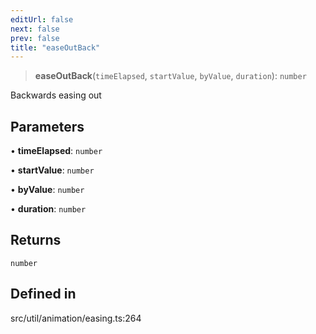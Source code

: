 ```yaml
---
editUrl: false
next: false
prev: false
title: "easeOutBack"
---
```


> **easeOutBack**(`timeElapsed`, `startValue`, `byValue`, `duration`): `number`

Backwards easing out

## Parameters

• **timeElapsed**: `number`

• **startValue**: `number`

• **byValue**: `number`

• **duration**: `number`

## Returns

`number`

## Defined in

src/util/animation/easing.ts:264
